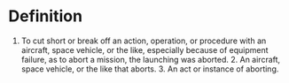 # Definition

1.  To cut short or break off an action, operation, or procedure with an
    aircraft, space vehicle, or the like, especially because of
    equipment failure, as to abort a mission, the launching was
    aborted. 2. An aircraft, space vehicle, or the like that aborts. 3.
    An act or instance of aborting.
